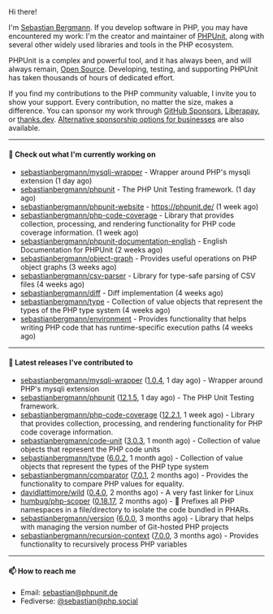 Hi there!

I'm [Sebastian Bergmann](https://sebastian-bergmann.de/index.html?ref=github). If you develop software in PHP, you may have encountered my work: I'm the creator and maintainer of [PHPUnit](https://phpunit.de/index.html?ref=github), along with several other widely used libraries and tools in the PHP ecosystem.

PHPUnit is a complex and powerful tool, and it has always been, and will always remain, [Open Source](https://sebastian-bergmann.de/open-source.html?ref=github). Developing, testing, and supporting PHPUnit has taken thousands of hours of dedicated effort.

If you find my contributions to the PHP community valuable, I invite you to show your support. Every contribution, no matter the size, makes a difference. You can sponsor my work through [GitHub Sponsors](https://github.com/sponsors/sebastianbergmann), [Liberapay](https://liberapay.com/sebastianbergmann), or [thanks.dev](https://thanks.dev/u/gh/sebastianbergmann). [Alternative sponsorship options for businesses](https://phpunit.de/sponsors.html?ref=github) are also available.

---

#### 👷 Check out what I'm currently working on

- [sebastianbergmann/mysqli-wrapper](https://github.com/sebastianbergmann/mysqli-wrapper) - Wrapper around PHP&#39;s mysqli extension (1 day ago)
- [sebastianbergmann/phpunit](https://github.com/sebastianbergmann/phpunit) - The PHP Unit Testing framework. (1 day ago)
- [sebastianbergmann/phpunit-website](https://github.com/sebastianbergmann/phpunit-website) - https://phpunit.de/ (1 week ago)
- [sebastianbergmann/php-code-coverage](https://github.com/sebastianbergmann/php-code-coverage) - Library that provides collection, processing, and rendering functionality for PHP code coverage information. (1 week ago)
- [sebastianbergmann/phpunit-documentation-english](https://github.com/sebastianbergmann/phpunit-documentation-english) - English Documentation for PHPUnit (2 weeks ago)
- [sebastianbergmann/object-graph](https://github.com/sebastianbergmann/object-graph) - Provides useful operations on PHP object graphs (3 weeks ago)
- [sebastianbergmann/csv-parser](https://github.com/sebastianbergmann/csv-parser) - Library for type-safe parsing of CSV files (4 weeks ago)
- [sebastianbergmann/diff](https://github.com/sebastianbergmann/diff) - Diff implementation (4 weeks ago)
- [sebastianbergmann/type](https://github.com/sebastianbergmann/type) - Collection of value objects that represent the types of the PHP type system (4 weeks ago)
- [sebastianbergmann/environment](https://github.com/sebastianbergmann/environment) - Provides functionality that helps writing PHP code that has runtime-specific execution paths (4 weeks ago)

---

#### 🔭 Latest releases I've contributed to

- [sebastianbergmann/mysqli-wrapper](https://github.com/sebastianbergmann/mysqli-wrapper) ([1.0.4](https://github.com/sebastianbergmann/mysqli-wrapper/releases/tag/1.0.4), 1 day ago) - Wrapper around PHP&#39;s mysqli extension
- [sebastianbergmann/phpunit](https://github.com/sebastianbergmann/phpunit) ([12.1.5](https://github.com/sebastianbergmann/phpunit/releases/tag/12.1.5), 1 day ago) - The PHP Unit Testing framework.
- [sebastianbergmann/php-code-coverage](https://github.com/sebastianbergmann/php-code-coverage) ([12.2.1](https://github.com/sebastianbergmann/php-code-coverage/releases/tag/12.2.1), 1 week ago) - Library that provides collection, processing, and rendering functionality for PHP code coverage information.
- [sebastianbergmann/code-unit](https://github.com/sebastianbergmann/code-unit) ([3.0.3](https://github.com/sebastianbergmann/code-unit/releases/tag/3.0.3), 1 month ago) - Collection of value objects that represent the PHP code units
- [sebastianbergmann/type](https://github.com/sebastianbergmann/type) ([6.0.2](https://github.com/sebastianbergmann/type/releases/tag/6.0.2), 1 month ago) - Collection of value objects that represent the types of the PHP type system
- [sebastianbergmann/comparator](https://github.com/sebastianbergmann/comparator) ([7.0.1](https://github.com/sebastianbergmann/comparator/releases/tag/7.0.1), 2 months ago) - Provides the functionality to compare PHP values for equality.
- [davidlattimore/wild](https://github.com/davidlattimore/wild) ([0.4.0](https://github.com/davidlattimore/wild/releases/tag/0.4.0), 2 months ago) - A very fast linker for Linux
- [humbug/php-scoper](https://github.com/humbug/php-scoper) ([0.18.17](https://github.com/humbug/php-scoper/releases/tag/0.18.17), 2 months ago) - 🔨 Prefixes all PHP namespaces in a file/directory to isolate the code bundled in PHARs.
- [sebastianbergmann/version](https://github.com/sebastianbergmann/version) ([6.0.0](https://github.com/sebastianbergmann/version/releases/tag/6.0.0), 3 months ago) - Library that helps with managing the version number of Git-hosted PHP projects
- [sebastianbergmann/recursion-context](https://github.com/sebastianbergmann/recursion-context) ([7.0.0](https://github.com/sebastianbergmann/recursion-context/releases/tag/7.0.0), 3 months ago) - Provides functionality to recursively process PHP variables

---

#### 📫 How to reach me

- Email: [sebastian@phpunit.de](mailto://sebastian@phpunit.de)
- Fediverse: [@sebastian@php.social](https://phpc.social/@sebastian)

